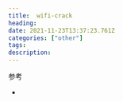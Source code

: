 ```yaml
---
title:  wifi-crack
heading: 
date: 2021-11-23T13:37:23.761Z
categories: ["other"]
tags: 
description: 
---
```



参考
- [](https://paper.seebug.org/1159/)